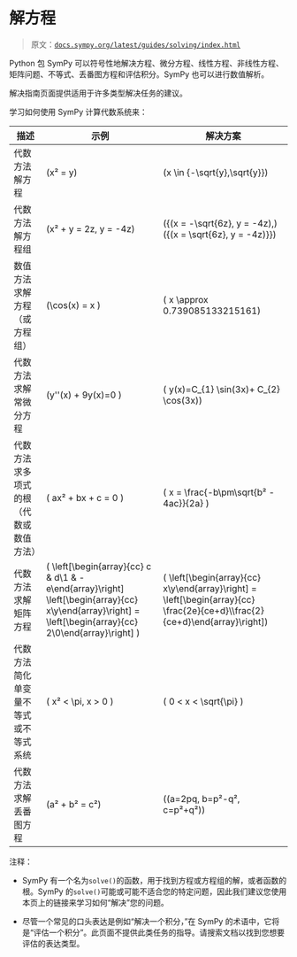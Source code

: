 # 解方程

> 原文：[`docs.sympy.org/latest/guides/solving/index.html`](https://docs.sympy.org/latest/guides/solving/index.html)

Python 包 SymPy 可以符号性地解决方程、微分方程、线性方程、非线性方程、矩阵问题、不等式、丢番图方程和评估积分。SymPy 也可以进行数值解析。

解决指南页面提供适用于许多类型解决任务的建议。

学习如何使用 SymPy 计算代数系统来：

| 描述 | 示例 | 解决方案 |
| --- | --- | --- |
| 代数方法解方程 | \(x² = y\) | \(x \in \{-\sqrt{y},\sqrt{y}\}\) |
| 代数方法解方程组 | \(x² + y = 2z, y = -4z\) | \(\{(x = -\sqrt{6z}, y = -4z),\) \({(x = \sqrt{6z}, y = -4z)\}}\) |
| 数值方法求解方程（或方程组） | \(\cos(x) = x \) | \( x \approx 0.739085133215161\) |
| 代数方法求解常微分方程 | \(y''(x) + 9y(x)=0 \) | \( y(x)=C_{1} \sin(3x)+ C_{2} \cos(3x)\) |
| 代数方法求多项式的根（代数或数值方法） | \( ax² + bx + c = 0 \) | \( x = \frac{-b\pm\sqrt{b² - 4ac}}{2a} \) |
| 代数方法求解矩阵方程 | \( \left[\begin{array}{cc} c & d\\1 & -e\end{array}\right] \left[\begin{array}{cc} x\\y\end{array}\right] = \left[\begin{array}{cc} 2\\0\end{array}\right] \) | \( \left[\begin{array}{cc} x\\y\end{array}\right] = \left[\begin{array}{cc} \frac{2e}{ce+d}\\\frac{2}{ce+d}\end{array}\right]\) |
| 代数方法简化单变量不等式或不等式系统 | \( x² < \pi, x > 0 \) | \( 0 < x < \sqrt{\pi} \) |
| 代数方法求解丢番图方程 | \(a² + b² = c²\) | \((a=2pq, b=p²-q², c=p²+q²)\) |

注释：

+   SymPy 有一个名为`solve()`的函数，用于找到方程或方程组的解，或者函数的根。SymPy 的`solve()`可能或可能不适合您的特定问题，因此我们建议您使用本页上的链接来学习如何“解决”您的问题。

+   尽管一个常见的口头表达是例如“解决一个积分，”在 SymPy 的术语中，它将是“评估一个积分”。此页面不提供此类任务的指导。请搜索文档以找到您想要评估的表达类型。
